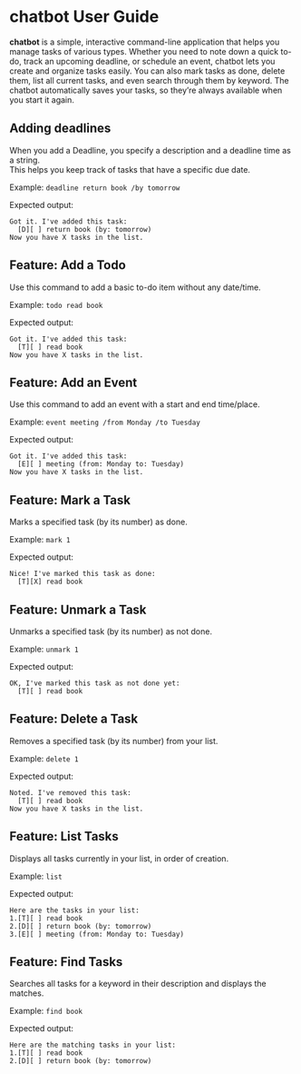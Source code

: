 # chatbot User Guide

**chatbot** is a simple, interactive command-line application that helps you manage tasks of various types. Whether you need to note down a quick to-do, track an upcoming deadline, or schedule an event, chatbot lets you create and organize tasks easily. You can also mark tasks as done, delete them, list all current tasks, and even search through them by keyword. The chatbot automatically saves your tasks, so they’re always available when you start it again.


## Adding deadlines
When you add a Deadline, you specify a description and a deadline time as a string.  
This helps you keep track of tasks that have a specific due date.

Example: `deadline return book /by tomorrow`

Expected output:
~~~
Got it. I've added this task:
  [D][ ] return book (by: tomorrow)
Now you have X tasks in the list.
~~~

## Feature: Add a Todo
Use this command to add a basic to-do item without any date/time.

Example: `todo read book`

Expected output:
~~~
Got it. I've added this task:
  [T][ ] read book
Now you have X tasks in the list.
~~~

## Feature: Add an Event
Use this command to add an event with a start and end time/place.

Example: `event meeting /from Monday /to Tuesday`

Expected output:
~~~
Got it. I've added this task:
  [E][ ] meeting (from: Monday to: Tuesday)
Now you have X tasks in the list.
~~~

## Feature: Mark a Task
Marks a specified task (by its number) as done.

Example: `mark 1`

Expected output:
~~~
Nice! I've marked this task as done:
  [T][X] read book
~~~

## Feature: Unmark a Task
Unmarks a specified task (by its number) as not done.

Example: `unmark 1`

Expected output:
~~~
OK, I've marked this task as not done yet:
  [T][ ] read book
~~~

## Feature: Delete a Task
Removes a specified task (by its number) from your list.

Example: `delete 1`

Expected output:
~~~
Noted. I've removed this task:
  [T][ ] read book
Now you have X tasks in the list.
~~~

## Feature: List Tasks
Displays all tasks currently in your list, in order of creation.

Example: `list`

Expected output:
~~~
Here are the tasks in your list:
1.[T][ ] read book
2.[D][ ] return book (by: tomorrow)
3.[E][ ] meeting (from: Monday to: Tuesday)
~~~

## Feature: Find Tasks
Searches all tasks for a keyword in their description and displays the matches.

Example: `find book`

Expected output:
~~~
Here are the matching tasks in your list:
1.[T][ ] read book
2.[D][ ] return book (by: tomorrow)
~~~